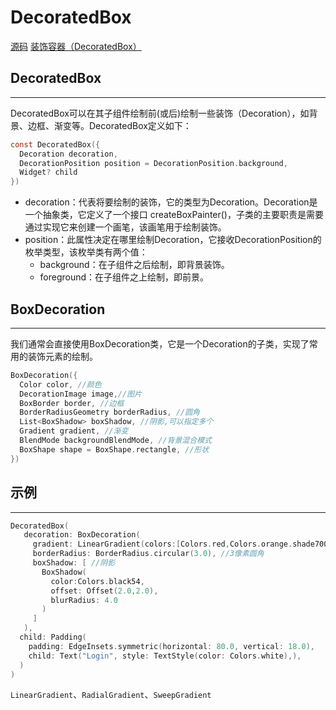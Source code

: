 # DecoratedBox

[源码](https://gitee.com/learnany/flutter/blob/master/lib/decorated_box2.dart) [装饰容器（DecoratedBox）](https://book.flutterchina.club/chapter5/decoratedbox.html#_5-2-%E8%A3%85%E9%A5%B0%E5%AE%B9%E5%99%A8-decoratedbox)

## DecoratedBox
--- 
DecoratedBox可以在其子组件绘制前(或后)绘制一些装饰（Decoration），如背景、边框、渐变等。DecoratedBox定义如下：
```c
const DecoratedBox({
  Decoration decoration,
  DecorationPosition position = DecorationPosition.background,
  Widget? child
})
```
* decoration：代表将要绘制的装饰，它的类型为Decoration。Decoration是一个抽象类，它定义了一个接口 createBoxPainter()，子类的主要职责是需要通过实现它来创建一个画笔，该画笔用于绘制装饰。
* position：此属性决定在哪里绘制Decoration，它接收DecorationPosition的枚举类型，该枚举类有两个值：
	* background：在子组件之后绘制，即背景装饰。
	* foreground：在子组件之上绘制，即前景。
## BoxDecoration
---
我们通常会直接使用BoxDecoration类，它是一个Decoration的子类，实现了常用的装饰元素的绘制。
```c
BoxDecoration({
  Color color, //颜色
  DecorationImage image,//图片
  BoxBorder border, //边框
  BorderRadiusGeometry borderRadius, //圆角
  List<BoxShadow> boxShadow, //阴影,可以指定多个
  Gradient gradient, //渐变
  BlendMode backgroundBlendMode, //背景混合模式
  BoxShape shape = BoxShape.rectangle, //形状
})
```
## 示例
---
```c
DecoratedBox(
   decoration: BoxDecoration(
     gradient: LinearGradient(colors:[Colors.red,Colors.orange.shade700]), //背景渐变
     borderRadius: BorderRadius.circular(3.0), //3像素圆角
     boxShadow: [ //阴影
       BoxShadow(
         color:Colors.black54,
         offset: Offset(2.0,2.0),
         blurRadius: 4.0
       )
     ]
   ),
  child: Padding(
    padding: EdgeInsets.symmetric(horizontal: 80.0, vertical: 18.0),
    child: Text("Login", style: TextStyle(color: Colors.white),),
  )
)
```
`LinearGradient`、`RadialGradient`、`SweepGradient`

